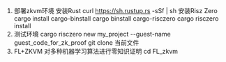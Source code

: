 1. 部署zkvm环境
安装Rust
curl https://sh.rustup.rs -sSf | sh
安装Risz Zero
cargo install cargo-binstall
cargo binstall cargo-risczero
cargo risczero install
2. 测试环境
cargo risczero new my_project --guest-name guest_code_for_zk_proof
git clone 当前文件
4. FL+ZKVM 对多种机器学习算法进行零知识证明
cd FL_zkvm
